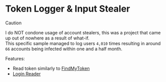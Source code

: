 # Token Logger & Input Stealer
> [!CAUTION]
> I do NOT condone usage of account stealers, this was a project that came up out of nowhere as a result of what-if. <br>
> This specific sample managed to log users `4,010` times resulting in around `66` accounts being infected within one and a half month.

Features:
- Read token similarly to [FindMyToken](https://github.com/absurdic/KoGaMa/tree/main/Exploits/FindMyToken)
- [Login Reader](https://www.youtube.com/watch?v=pokaG98qy94)
